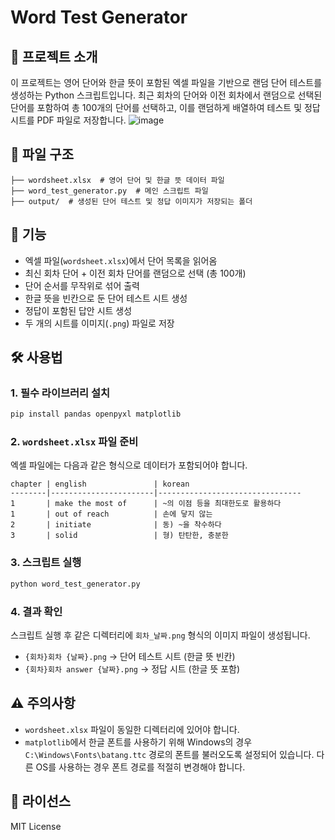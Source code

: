 # Word Test Generator

## 📌 프로젝트 소개
이 프로젝트는 영어 단어와 한글 뜻이 포함된 엑셀 파일을 기반으로 랜덤 단어 테스트를 생성하는 Python 스크립트입니다. 최근 회차의 단어와 이전 회차에서 랜덤으로 선택된 단어를 포함하여 총 100개의 단어를 선택하고, 이를 랜덤하게 배열하여 테스트 및 정답 시트를 PDF 파일로 저장합니다.
![image](https://github.com/user-attachments/assets/406b6637-5418-42e0-8e4a-b6778af060f9)


## 📂 파일 구조
```
├── wordsheet.xlsx  # 영어 단어 및 한글 뜻 데이터 파일
├── word_test_generator.py  # 메인 스크립트 파일
├── output/  # 생성된 단어 테스트 및 정답 이미지가 저장되는 폴더
```

## 🔧 기능
- 엑셀 파일(`wordsheet.xlsx`)에서 단어 목록을 읽어옴
- 최신 회차 단어 + 이전 회차 단어를 랜덤으로 선택 (총 100개)
- 단어 순서를 무작위로 섞어 출력
- 한글 뜻을 빈칸으로 둔 단어 테스트 시트 생성
- 정답이 포함된 답안 시트 생성
- 두 개의 시트를 이미지(`.png`) 파일로 저장

## 🛠️ 사용법
### 1. 필수 라이브러리 설치
```sh
pip install pandas openpyxl matplotlib
```

### 2. `wordsheet.xlsx` 파일 준비
엑셀 파일에는 다음과 같은 형식으로 데이터가 포함되어야 합니다.
```
chapter | english               | korean
--------|-----------------------|--------------------------------
1       | make the most of      | ~의 이점 등을 최대한도로 활용하다
1       | out of reach          | 손에 닿지 않는
2       | initiate              | 동) ~을 착수하다
3       | solid                 | 형) 탄탄한, 충분한
```

### 3. 스크립트 실행
```sh
python word_test_generator.py
```

### 4. 결과 확인
스크립트 실행 후 같은 디렉터리에 `회차_날짜.png` 형식의 이미지 파일이 생성됩니다.
- `{회차}회차 {날짜}.png` → 단어 테스트 시트 (한글 뜻 빈칸)
- `{회차}회차 answer {날짜}.png` → 정답 시트 (한글 뜻 포함)

## ⚠️ 주의사항
- `wordsheet.xlsx` 파일이 동일한 디렉터리에 있어야 합니다.
- `matplotlib`에서 한글 폰트를 사용하기 위해 Windows의 경우 `C:\Windows\Fonts\batang.ttc` 경로의 폰트를 불러오도록 설정되어 있습니다. 다른 OS를 사용하는 경우 폰트 경로를 적절히 변경해야 합니다.

## 📜 라이선스
MIT License

